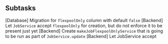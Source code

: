 ## Subtasks
[Database] Migration for `flexpoolOnly` column with default `false`
[Backend] Let `JobService` accept `flexpoolOnly` for creation, but do not enforce it to be present just yet
[Backend] Create `makeJobFlexpoolOnlyService` that is going to be run as part of `JobService.update`
[Backend] Let JobService accept 